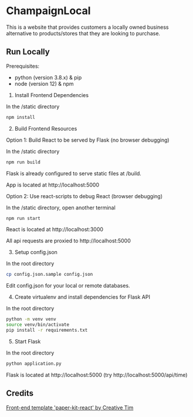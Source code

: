 # ChampaignLocal

This is a website that provides customers a locally owned business alternative to products/stores that they are looking to purchase.

## Run Locally

Prerequisites:

* python (version 3.8.x) & pip
* node (version 12) & npm

1. Install Frontend Dependencies

In the /static directory

```sh
npm install
```

2. Build Frontend Resources

Option 1: Build React to be served by Flask (no browser debugging)

In the /static directory

```sh
npm run build
```

Flask is already configured to serve static files at /build.

App is located at http://localhost:5000

Option 2: Use react-scripts to debug React (browser debugging)

In the /static directory, open another terminal

```sh
npm run start
```

React is located at http://localhost:3000

All api requests are proxied to http://localhost:5000

3. Setup config.json

In the root directory

```sh
cp config.json.sample config.json
```

Edit config.json for your local or remote databases.

4. Create virtualenv and install dependencies for Flask API

In the root directory

```sh
python -m venv venv
source venv/bin/activate
pip install -r requirements.txt
```

5. Start Flask

In the root directory

```sh
python application.py
```

Flask is located at http://localhost:5000 (try http://localhost:5000/api/time)

## Credits

[Front-end template 'paper-kit-react' by Creative Tim](https://github.com/creativetimofficial/paper-kit-react)
